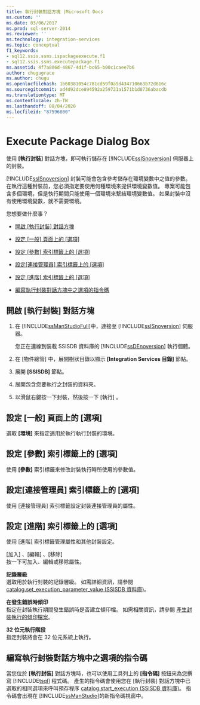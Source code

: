 ```yaml
---
title: 執行封裝對話方塊 |Microsoft Docs
ms.custom: ''
ms.date: 03/06/2017
ms.prod: sql-server-2014
ms.reviewer: ''
ms.technology: integration-services
ms.topic: conceptual
f1_keywords:
- sql12.ssis.ssms.ispackageexecute.f1
- sql12.ssis.ssms.executepackage.f1
ms.assetid: 4f7a806d-4867-4d1f-bc65-b00c1caee7b6
author: chugugrace
ms.author: chugu
ms.openlocfilehash: 1b60381054c781cd59f0a9d434710663b72d616c
ms.sourcegitcommit: ad4d92dce894592a259721a1571b1d8736abacdb
ms.translationtype: MT
ms.contentlocale: zh-TW
ms.lasthandoff: 08/04/2020
ms.locfileid: "87596800"
---
```

# <a name="execute-package-dialog-box"></a>Execute Package Dialog Box
  使用 **[執行封裝]** 對話方塊，即可執行儲存在 [!INCLUDE[ssISnoversion](../includes/ssisnoversion-md.md)] 伺服器上的封裝。  
  
 [!INCLUDE[ssISnoversion](../includes/ssisnoversion-md.md)] 封裝可能會包含參考儲存在環境變數中之值的參數。 在執行這種封裝前，您必須指定要使用何種環境來提供環境變數值。 專案可能包含多個環境，但是執行期間只能使用一個環境來繫結環境變數值。 如果封裝中沒有使用環境變數，就不需要環境。  
  
 您想要做什麼事？  
  
-   [開啟 [執行封裝] 對話方塊](#open_dialog)  
  
-   [設定 [一般] 頁面上的 [選項]](#general)  
  
-   [設定 [參數] 索引標籤上的 [選項]](#parameters)  
  
-   [設定[連接管理員] 索引標籤上的 [選項]](#connection)  
  
-   [設定 [進階] 索引標籤上的 [選項]](#advanced)  
  
-   [編寫執行封裝對話方塊中之選項的指令碼](#script)  
  
##  <a name="open-the-execute-package-dialog-box"></a><a name="open_dialog"></a> 開啟 [執行封裝] 對話方塊  
  
1.  在 [!INCLUDE[ssManStudioFull](../includes/ssmanstudiofull-md.md)]中，連接至 [!INCLUDE[ssISnoversion](../includes/ssisnoversion-md.md)] 伺服器。  
  
     您正在連線到裝載 SSISDB 資料庫的 [!INCLUDE[ssDEnoversion](../includes/ssdenoversion-md.md)] 執行個體。  
  
2.  在 [物件總管] 中，展開樹狀目錄以顯示 **[Integration Services 目錄]** 節點。  
  
3.  展開 **[SSISDB]** 節點。  
  
4.  展開包含您要執行之封裝的資料夾。  
  
5.  以滑鼠右鍵按一下封裝，然後按一下 [執行]  。  
  
##  <a name="set-the-options-on-the-general-page"></a><a name="general"></a> 設定 [一般] 頁面上的 [選項]  
 選取 **[環境]** 來指定適用於執行執行封裝的環境。  
  
##  <a name="set-the-options-on-the-parameters-tab"></a><a name="parameters"></a> 設定 [參數] 索引標籤上的 [選項]  
 使用 **[參數]** 索引標籤來修改封裝執行時所使用的參數值。  
  
##  <a name="set-the-options-on-the-connection-managers-tab"></a><a name="connection"></a> 設定[連接管理員] 索引標籤上的 [選項]  
 使用 [連接管理員] 索引標籤設定封裝連接管理員的屬性。  
  
##  <a name="set-the-options-on-the-advanced-tab"></a><a name="advanced"></a> 設定 [進階] 索引標籤上的 [選項]  
 使用 [進階] 索引標籤管理屬性和其他封裝設定。  
  
 [加入]  、[編輯]  、[移除]  
 按一下可加入、編輯或移除屬性。  
  
 **記錄層級**  
 選取用於執行封裝的記錄層級。 如需詳細資訊，請參閱 [catalog.set_execution_parameter_value &#40;SSISDB 資料庫&#41;](/sql/integration-services/system-stored-procedures/catalog-set-execution-parameter-value-ssisdb-database)。  
  
 **在發生錯誤時傾印**  
 指定在封裝執行期間發生錯誤時是否建立傾印檔。 如需相關資訊，請參閱 [產生封裝執行的傾印檔案](troubleshooting/generating-dump-files-for-package-execution.md)。  
  
 **32 位元執行階段**  
 指定封裝將會在 32 位元系統上執行。  
  
##  <a name="scripting-the-options-in-the-execute-package-dialog-box"></a><a name="script"></a> 編寫執行封裝對話方塊中之選項的指令碼  
 當您位於 **[執行封裝]** 對話方塊時，也可以使用工具列上的 **[指令碼]** 按鈕來為您撰寫 [!INCLUDE[tsql](../includes/tsql-md.md)] 程式碼。 產生的指令碼會使用您在 [執行封裝]  對話方塊中已選取的相同選項來呼叫預存程序 [catalog.start_execution &#40;SSISDB 資料庫&#41;](/sql/integration-services/system-stored-procedures/catalog-start-execution-ssisdb-database)。 指令碼會出現在 [!INCLUDE[ssManStudio](../includes/ssmanstudio-md.md)]的新指令碼視窗中。  
  
  

